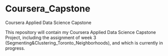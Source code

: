 # Coursera_Capstone
Coursera Applied Data Science Capstone 

This repository will contain my Coursera Applied Data Science Capstone Project, including the assignment of week 3 (Segmenting&Clustering_Toronto_Neighborhoods), and which is currently in progress.
